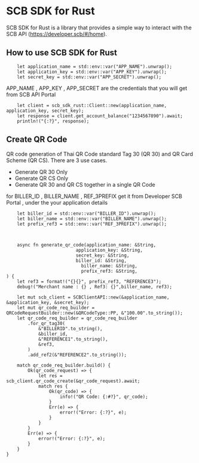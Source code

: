 # SCB SDK for Rust
SCB SDK for Rust is a library that provides a simple way to interact with the SCB API (https://developer.scb/#/home). 

## How to use SCB SDK for Rust

```chatinput
    let application_name = std::env::var("APP_NAME").unwrap();
    let application_key = std::env::var("APP_KEY").unwrap();
    let secret_key = std::env::var("APP_SECRET").unwrap();
```
APP_NAME , APP_KEY , APP_SECRET are the credentials that you will get from SCB API Portal


```chatinput
    let client = scb_sdk_rust::Client::new(application_name, application_key, secret_key);
    let response = client.get_account_balance("1234567890").await;
    println!("{:?}", response);
```
## Create QR Code
QR code generation of Thai QR Code standard Tag 30 (QR 30) and QR Card Scheme (QR CS). There are 3 use cases.
- Generate QR 30 Only
- Generate QR CS Only
- Generate QR 30 and QR CS together in a single QR Code

for BILLER_ID , BILLER_NAME , REF_3PREFIX get it from Developer SCB Portal , under the your application details

```chatinput
    let biller_id = std::env::var("BILLER_ID").unwrap();
    let biller_name = std::env::var("BILLER_NAME").unwrap();
    let prefix_ref3 = std::env::var("REF_3PREFIX").unwrap();


     
    async fn generate_qr_code(application_name: &String,
                          application_key: &String,
                          secret_key: &String,
                          biller_id: &String,
                            biller_name: &String,
                            prefix_ref3: &String,
) {
    let ref3 = format!("{}{}", prefix_ref3, "REFERENCE3");
    debug!("Merchant name : {} , Ref3: {}",biller_name, ref3);
    
    let mut scb_client = SCBClientAPI::new(&application_name, &application_key, &secret_key);
    let mut qr_code_req_builder = QRCodeRequestBuilder::new(&QRCodeType::PP, &"100.00".to_string());
    let qr_code_req_builder = qr_code_req_builder
        .for_qr_tag30(
            &"BILLERID".to_string(),
            &biller_id,
            &"REFERENCE1".to_string(),
            &ref3,
        )
        .add_ref2(&"REFERENCE2".to_string());

    match qr_code_req_builder.build() {
        Ok(qr_code_request) => {
            let res = scb_client.qr_code_create(&qr_code_request).await;
            match res {
                Ok(qr_code) => {
                    info!("QR Code: {:#?}", qr_code);
                }
                Err(e) => {
                    error!("Error: {:?}", e);
                }
            }
        }
        Err(e) => {
            error!("Error: {:?}", e);
        }
    }
}
```